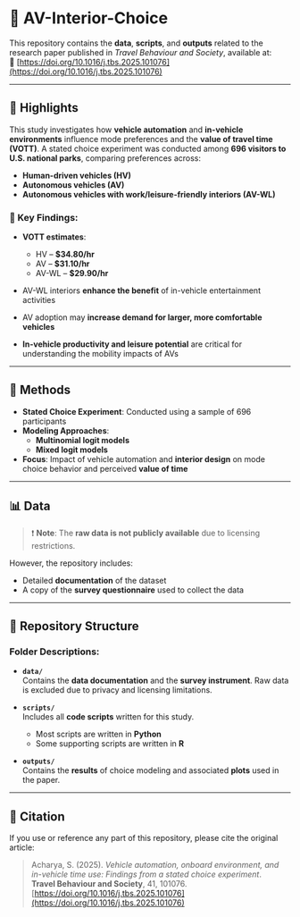 # 🚗 AV-Interior-Choice

This repository contains the **data**, **scripts**, and **outputs** related to the research paper published in *Travel Behaviour and Society*, available at:  
🔗 [https://doi.org/10.1016/j.tbs.2025.101076](https://doi.org/10.1016/j.tbs.2025.101076)

---

## 📄 **Highlights**

This study investigates how **vehicle automation** and **in-vehicle environments** influence mode preferences and the **value of travel time (VOTT)**. A stated choice experiment was conducted among **696 visitors to U.S. national parks**, comparing preferences across:

- **Human-driven vehicles (HV)**
- **Autonomous vehicles (AV)**
- **Autonomous vehicles with work/leisure-friendly interiors (AV-WL)**

### 🔑 Key Findings:

- **VOTT estimates**:  
  - HV – **$34.80/hr**  
  - AV – **$31.10/hr**  
  - AV-WL – **$29.90/hr**

- AV-WL interiors **enhance the benefit** of in-vehicle entertainment activities
- AV adoption may **increase demand for larger, more comfortable vehicles**
- **In-vehicle productivity and leisure potential** are critical for understanding the mobility impacts of AVs

---

## 🧪 **Methods**

- **Stated Choice Experiment**: Conducted using a sample of 696 participants
- **Modeling Approaches**:  
  - **Multinomial logit models**  
  - **Mixed logit models**
- **Focus**: Impact of vehicle automation and **interior design** on mode choice behavior and perceived **value of time**

---

## 📊 **Data**

> ❗ **Note**: The **raw data is not publicly available** due to licensing restrictions.  

However, the repository includes:

- Detailed **documentation** of the dataset
- A copy of the **survey questionnaire** used to collect the data

---

## 📁 **Repository Structure**

### Folder Descriptions:

- **`data/`**  
  Contains the **data documentation** and the **survey instrument**. Raw data is excluded due to privacy and licensing limitations.

- **`scripts/`**  
  Includes all **code scripts** written for this study.  
  - Most scripts are written in **Python**
  - Some supporting scripts are written in **R**

- **`outputs/`**  
  Contains the **results** of choice modeling and associated **plots** used in the paper.

---

## 📌 **Citation**

If you use or reference any part of this repository, please cite the original article:

> Acharya, S. (2025). *Vehicle automation, onboard environment, and in-vehicle time use: Findings from a stated choice experiment*.  
> **Travel Behaviour and Society**, 41, 101076.  
> [https://doi.org/10.1016/j.tbs.2025.101076](https://doi.org/10.1016/j.tbs.2025.101076)




